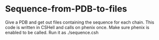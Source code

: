 # Sequence-from-PDB-to-files
Give a PDB and get out files containing the sequence for each chain.
This code is written in CSHell and calls on phenix once.
Make sure phenix is enabled to be called.
Run it as ./sequence.csh <pdb-file>
